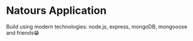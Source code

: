 # Natours Application

Build using modern technologies: node.js, express, mongoDB, mongooose and friends😁
